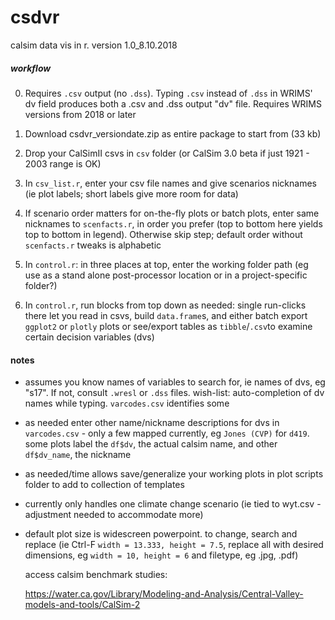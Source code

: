 # csdvr
 calsim data vis in r. version 1.0_8.10.2018
 
##### workflow #####

0. Requires `.csv` output (no `.dss`). Typing `.csv` instead of `.dss` in WRIMS' dv field produces both a .csv and .dss output "dv" file. Requires WRIMS
   versions from 2018 or later
1. Download csdvr_versiondate.zip as entire package to start from (33 kb) 
3. Drop your CalSimII csvs in `csv` folder (or CalSim 3.0 beta if just 1921 - 2003 range is OK)
2. In `csv_list.r`, enter your csv file names and give scenarios nicknames (ie plot labels; short labels give more room for data)


4. If scenario order matters for on-the-fly plots or batch plots, enter same nicknames to `scenfacts.r`, in order you prefer (top to bottom here yields top to bottom in legend). Otherwise skip step; default order without `scenfacts.r` tweaks is alphabetic

5. In `control.r`: in three places at top, enter the working folder path (eg use as a stand alone post-processor location or in a project-specific folder?)

6. In `control.r`, run blocks from top down as needed: single run-clicks there let you read in csvs, build `data.frame`s, and either batch export `ggplot2` or `plotly` plots or see/export tables as `tibble`/`.csv`to examine certain decision variables (dvs)

#### notes #####
- assumes you know names of variables to search for, ie names of dvs, eg "s17". If not, consult `.wresl` or `.dss` files. wish-list: auto-completion of dv names while typing. `varcodes.csv` identifies some
- as needed enter other name/nickname descriptions for dvs in `varcodes.csv` - only a few mapped currently, eg `Jones (CVP)` for `d419`. some plots label the `df$dv`, the actual calsim name, and other `df$dv_name`, the nickname
- as needed/time allows save/generalize your working plots in plot scripts folder to add to collection of templates
- currently only handles one climate change scenario (ie tied to wyt.csv - adjustment needed to accommodate more)
- default plot size is widescreen powerpoint. to change, search and replace (ie Ctrl-F `width = 13.333, height = 7.5`, replace all with 
  desired dimensions, eg `width = 10, height = 6` and filetype, eg .jpg, .pdf)
  
  access calsim benchmark studies:
  
  https://water.ca.gov/Library/Modeling-and-Analysis/Central-Valley-models-and-tools/CalSim-2

